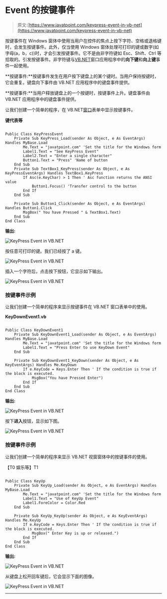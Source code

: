 # Event 的按键事件

> 原文:[https://www.javatpoint.com/keypress-event-in-vb-net](https://www.javatpoint.com/keypress-event-in-vb-net)

按键事件在 Windows 窗体中使用当用户在控件的焦点上按下字符、空格或退格键时，会发生按键事件。此外，仅当使用 Windows 窗体处理可打印的键或数字(如字母(a，b，c))时，才会引发按键事件。它不是由非字符键如 Esc、Shift、Ctrl 等拾取的。引发按键事件。非字符键与[VB.NET](https://www.javatpoint.com/vb-net)窗口应用程序中的**向下键**和**向上键**事件一起使用。

**按键事件:**按键事件发生在用户按下键盘上的某个键时。当用户保持按键时，它会重复。键盘向下事件由 VB.NET 应用程序中的键盘事件提供。

**按键事件:**当用户释放键盘上的一个按键时，按键事件上升。键盘事件由 VB.NET 应用程序中的键盘事件提供。

让我们创建一个简单的程序，在 VB.NET[窗口](https://www.javatpoint.com/windows)表单中显示按键事件。

**键代表等**

```

Public Class KeyPressEvent
    Private Sub KeyPress_Load(sender As Object, e As EventArgs) Handles MyBase.Load
        Me.Text = "javatpoint.com" 'Set the title for the Windows form
        Label1.Text = "See KeyPress Event"
        Label2.Text = "Enter a single character"
        Button1.Text = "Press" 'Name of button
    End Sub
    Private Sub TextBox1_KeyPress(sender As Object, e As KeyPressEventArgs) Handles TextBox1.KeyPress
        If Asc(e.KeyChar) > 1 Then ' Asc function returns the ANSI value
            Button1.Focus() 'Transfer control to the button
        End If
    End Sub

    Private Sub Button1_Click(sender As Object, e As EventArgs) Handles Button1.Click
        MsgBox(" You have Pressed " & TextBox1.Text)
    End Sub
End Class

```

**输出:**

![KeyPress Event in VB.NET](../Images/e34f78f608eb5b74fce0a9ed2128755c.png)

按任意可打印的键。我们已经按了 a 键。

![KeyPress Event in VB.NET](../Images/403099dac715984456eae88811afa0fe.png)

插入一个字符后，点击按下按钮，它显示如下输出。

![KeyPress Event in VB.NET](../Images/5cc9eedc78f76347a57ab188f393befb.png)

### 按键事件示例

让我们创建一个简单的程序来显示按键事件在 VB.NET 窗口表单中的使用。

**KeyDownEvent1.vb**

```

Public Class KeyDownEvent1
    Private Sub KeyDownEvent1_Load(sender As Object, e As EventArgs) Handles MyBase.Load
        Me.Text = "javatpoint.com" 'Set the title for the Windows form
        Label1.Text = "Press Enter to use KeyDown Event"
    End Sub

    Private Sub KeyDownEvent1_KeyDown(sender As Object, e As KeyEventArgs) Handles Me.KeyDown
        If e.KeyCode = Keys.Enter Then ' If the condition is true if the block is executed.
            MsgBox("You have Pressed Enter")
        End If
    End Sub
End Class

```

**输出:**

![KeyPress Event in VB.NET](../Images/45caa0fd70c29b8132c14b5b5b1766e8.png)

按下**进入**按钮，显示如下图。

![KeyPress Event in VB.NET](../Images/4e399bf1a5454eaf0e9f207e6792fdf9.png)

### 按键事件示例

让我们创建一个简单的程序来显示 VB.NET 视窗窗体中的按键事件的使用。

【T0 娱乐等】T1

```

Public Class KeyUp
    Private Sub KeyUp_Load(sender As Object, e As EventArgs) Handles MyBase.Load
        Me.Text = "javatpoint.com" 'Set the title for the Windows form
        Label1.Text = "Use of KeyUp Event"
        Label1.ForeColor = Color.Red
    End Sub

    Private Sub KeyUp_KeyUp(sender As Object, e As KeyEventArgs) Handles Me.KeyUp
        If e.KeyCode = Keys.Enter Then ' If the condition is true if the block is executed.
            MsgBox(" Enter Key is up or released.")
        End If
    End Sub
End Class

```

**输出:**

![KeyPress Event in VB.NET](../Images/cf78a7024c0fc5cfdf61664f7f8c1cb1.png)

从键盘上松开回车键后，它会显示下面的图像。

![KeyPress Event in VB.NET](../Images/d497b259a0b285c24f49ae6e1ccec370.png)

* * *